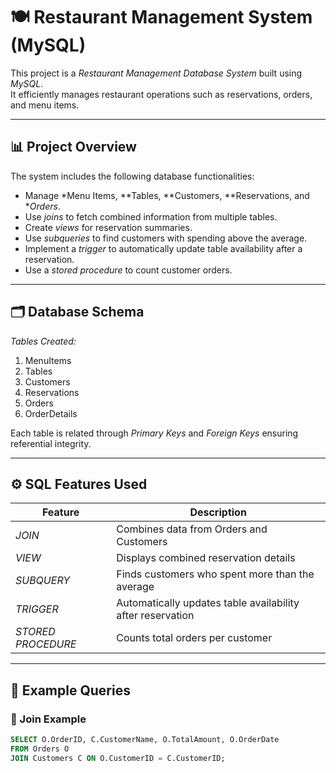 # 🍽️ Restaurant Management System (MySQL)

This project is a *Restaurant Management Database System* built using *MySQL*.  
It efficiently manages restaurant operations such as reservations, orders, and menu items.

---

## 📊 Project Overview

The system includes the following database functionalities:

- Manage *Menu Items, **Tables, **Customers, **Reservations, and **Orders*.
- Use *joins* to fetch combined information from multiple tables.
- Create *views* for reservation summaries.
- Use *subqueries* to find customers with spending above the average.
- Implement a *trigger* to automatically update table availability after a reservation.
- Use a *stored procedure* to count customer orders.

---

## 🗂️ Database Schema

*Tables Created:*
1. MenuItems
2. Tables
3. Customers
4. Reservations
5. Orders
6. OrderDetails

Each table is related through *Primary Keys* and *Foreign Keys* ensuring referential integrity.

---

## ⚙️ SQL Features Used

| Feature | Description |
|----------|-------------|
| *JOIN* | Combines data from Orders and Customers |
| *VIEW* | Displays combined reservation details |
| *SUBQUERY* | Finds customers who spent more than the average |
| *TRIGGER* | Automatically updates table availability after reservation |
| *STORED PROCEDURE* | Counts total orders per customer |

---

## 🧠 Example Queries

### 🔹 Join Example
```sql
SELECT O.OrderID, C.CustomerName, O.TotalAmount, O.OrderDate
FROM Orders O
JOIN Customers C ON O.CustomerID = C.CustomerID;
